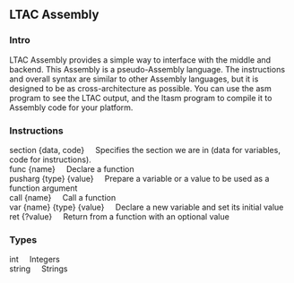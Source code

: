 ## LTAC Assembly

### Intro
LTAC Assembly provides a simple way to interface with the middle and backend. This Assembly is a pseudo-Assembly language. The instructions and overall syntax are similar to other Assembly languages, but it is designed to be as cross-architecture as possible. You can use the asm program to see the LTAC output, and the ltasm program to compile it to Assembly code for your platform.

### Instructions
section {data, code}&nbsp;&nbsp;&nbsp;&nbsp;    Specifies the section we are in (data for variables, code for instructions).   
func {name}&nbsp;&nbsp;&nbsp;&nbsp;    Declare a function   
pusharg {type} {value}&nbsp;&nbsp;&nbsp;&nbsp;    Prepare a variable or a value to be used as a function argument   
call {name}&nbsp;&nbsp;&nbsp;&nbsp;    Call a function   
var {name} {type} {value}&nbsp;&nbsp;&nbsp;&nbsp;    Declare a new variable and set its initial value   
ret {?value}&nbsp;&nbsp;&nbsp;&nbsp;    Return from a function with an optional value   

### Types
int&nbsp;&nbsp;&nbsp;&nbsp;    Integers   
string&nbsp;&nbsp;&nbsp;&nbsp;    Strings   

